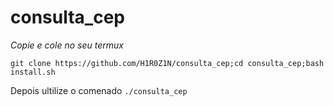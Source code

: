 # consulta_cep
*Copie e cole no seu termux*
```
git clone https://github.com/H1R0Z1N/consulta_cep;cd consulta_cep;bash install.sh
```
Depois ultilize o comenado `./consulta_cep`
